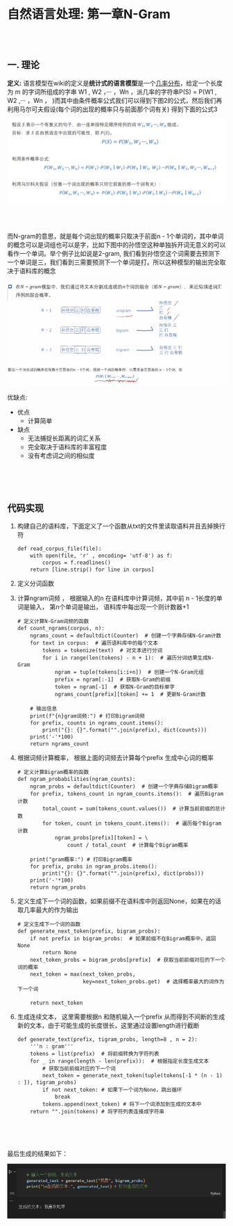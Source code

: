 # 自然语言处理: 第一章N-Gram


<br />


<br />


## 一. 理论


**定义:** 语言模型在wiki的定义是**统计式的语言模型**是一个[几率分布](https://zh.wikipedia.org/wiki/%E6%A9%9F%E7%8E%87%E5%88%86%E4%BD%88 "几率分布")，给定一个长度为 m 的字词所组成的字串 W1 , W2 ，··· ，Wn ，派几率的字符串P(S) = P(W1 , W2 ,··· ，Wn ， )而其中由条件概率公式我们可以得到下图2的公式，然后我们再利用马尔可夫假设(每个词的出现的概率只与前面那个词有关)  得到下面的公式3

![1686234150766](image/ngram/1686234150766.png)


<br />


<br />



而N-gram的意思，就是每个词出现的概率只取决于前面n - 1个单词的，其中单词的概念可以是词组也可以是字，比如下图中的孙悟空这种单独拆开词无意义的可以看作一个单词。举个例子比如说是2-gram, 我们看到孙悟空这个词需要去预测下一个单词是三，我们看到三需要预测下一个单词是打。所以这种模型的输出完全取决于语料库的概念

![1686235128888](image/ngram/1686235128888.png)

优缺点:

* 优点
  * 计算简单
* 缺点
  * 无法捕捉长距离的词汇关系
  * 完全取决于语料库的丰富程度
  * 没有考虑词之间的相似度



<br />


<br />


<br />


## 代码实现

1. 构建自己的语料库，下面定义了一个函数从txt的文件里读取语料并且去掉换行符

   ```
   def read_corpus_file(file):
       with open(file, 'r' , encoding= 'utf-8') as f:
           corpus = f.readlines()
       return [line.strip() for line in corpus]
   ```
2. 定义分词函数
5. 计算ngram词频 ， 根据输入的n 在语料库中计算词频，其中前 n - 1长度的单词是输入， 第n个单词是输出， 语料库中每出现一个则计数器+1

   ```
   # 定义计算N-Gram词频的函数
   def count_ngrams(corpus, n):
       ngrams_count = defaultdict(Counter)  # 创建一个字典存储N-Gram计数
       for text in corpus:  # 遍历语料库中的每个文本
           tokens = tokenize(text)  # 对文本进行分词
           for i in range(len(tokens) - n + 1):  # 遍历分词结果生成N-Gram
               ngram = tuple(tokens[i:i+n])  # 创建一个N-Gram元组
               prefix = ngram[:-1]  # 获取N-Gram的前缀
               token = ngram[-1]  # 获取N-Gram的目标单字
               ngrams_count[prefix][token] += 1  # 更新N-Gram计数

       # 输出信息
       print(f"{n}gram词频:") # 打印Bigram词频
       for prefix, counts in ngrams_count.items():
           print("{}: {}".format("".join(prefix), dict(counts)))
       print('-'*100)
       return ngrams_count
   ```
6. 根据词频计算概率， 根据上面的词频去计算每个prefix 生成中心词的概率

   ```
   # 定义计算Bigram概率的函数
   def ngram_probabilities(ngram_counts):
       ngram_probs = defaultdict(Counter)  # 创建一个字典存储Bigram概率
       for prefix, tokens_count in ngram_counts.items():  # 遍历Bigram计数
           total_count = sum(tokens_count.values())  # 计算当前前缀的总计数
           for token, count in tokens_count.items():  # 遍历每个Bigram计数
               ngram_probs[prefix][token] = \
                   count / total_count  # 计算每个Bigram概率

       print("gram概率:") # 打印Bigram概率
       for prefix, probs in ngram_probs.items():
           print("{}: {}".format("".join(prefix), dict(probs)))
       print('-'*100)
       return ngram_probs
   ```
7. 定义生成下一个词的函数，如果前缀不在语料库中则返回None，如果在的话取几率最大的作为输出

   ```
   # 定义生成下一个词的函数
   def generate_next_token(prefix, bigram_probs):
       if not prefix in bigram_probs:  # 如果前缀不在Bigram概率中，返回None
           return None
       next_token_probs = bigram_probs[prefix]  # 获取当前前缀对应的下一个词的概率
       next_token = max(next_token_probs, 
                        key=next_token_probs.get)  # 选择概率最大的词作为下一个词

       return next_token
   ```
8. 生成连续文本， 这里需要根据n 和随机输入一个prefix 从而得到不间断的生成新的文本，由于可能生成的长度很长，这里通过设置length进行截断

   ```
   def generate_text(prefix, tigram_probs, length=8 , n = 2): 
       '''n : gram'''
       tokens = list(prefix)  # 将前缀转换为字符列表
       for _ in range(length - len(prefix)):  # 根据指定长度生成文本 
           # 获取当前前缀对应的下一个词
           next_token = generate_next_token(tuple(tokens[-1 * (n - 1) : ]), tigram_probs) 
           if not next_token: # 如果下一个词为None，跳出循环
               break
           tokens.append(next_token) # 将下一个词添加到生成的文本中
       return "".join(tokens) # 将字符列表连接成字符串
   ```

<br />


<br />


<br />



最后生成的结果如下：

![1686236001438](image/ngram/1686236001438.png)
